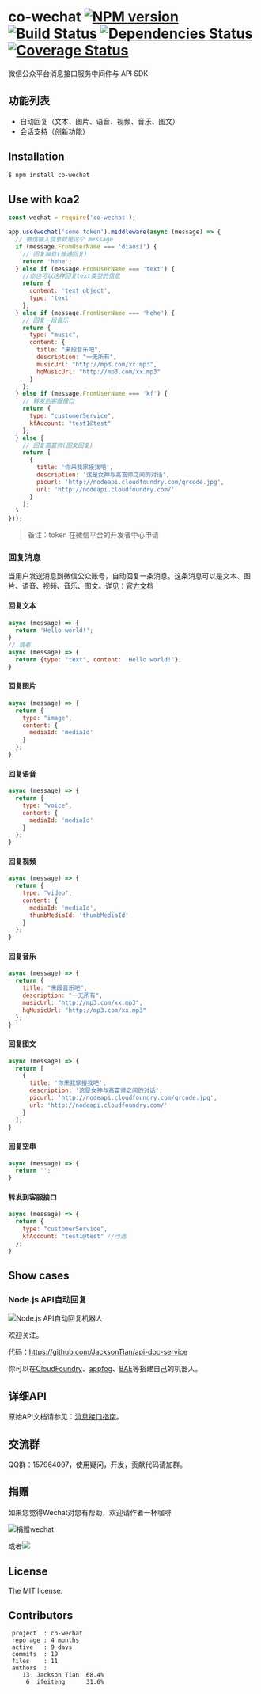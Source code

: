co-wechat [![NPM version](https://badge.fury.io/js/co-wechat.png)](http://badge.fury.io/js/co-wechat) [![Build Status](https://travis-ci.org/node-webot/co-wechat.png?branch=master)](https://travis-ci.org/node-webot/co-wechat) [![Dependencies Status](https://david-dm.org/node-webot/co-wechat.png)](https://david-dm.org/node-webot/co-wechat) [![Coverage Status](https://coveralls.io/repos/node-webot/co-wechat/badge.png)](https://coveralls.io/r/node-webot/co-wechat)
======

微信公众平台消息接口服务中间件与 API SDK

## 功能列表
- 自动回复（文本、图片、语音、视频、音乐、图文）
- 会话支持（创新功能）

## Installation

```sh
$ npm install co-wechat
```

## Use with koa2

```js
const wechat = require('co-wechat');

app.use(wechat('some token').middleware(async (message) => {
  // 微信输入信息就是这个 message
  if (message.FromUserName === 'diaosi') {
    // 回复屌丝(普通回复)
    return 'hehe';
  } else if (message.FromUserName === 'text') {
    //你也可以这样回复text类型的信息
    return {
      content: 'text object',
      type: 'text'
    };
  } else if (message.FromUserName === 'hehe') {
    // 回复一段音乐
    return {
      type: "music",
      content: {
        title: "来段音乐吧",
        description: "一无所有",
        musicUrl: "http://mp3.com/xx.mp3",
        hqMusicUrl: "http://mp3.com/xx.mp3"
      }
    };
  } else if (message.FromUserName === 'kf') {
    // 转发到客服接口
    return {
      type: "customerService",
      kfAccount: "test1@test"
    };
  } else {
    // 回复高富帅(图文回复)
    return [
      {
        title: '你来我家接我吧',
        description: '这是女神与高富帅之间的对话',
        picurl: 'http://nodeapi.cloudfoundry.com/qrcode.jpg',
        url: 'http://nodeapi.cloudfoundry.com/'
      }
    ];
  }
}));
```

> 备注：token 在微信平台的开发者中心申请

### 回复消息

当用户发送消息到微信公众账号，自动回复一条消息。这条消息可以是文本、图片、语音、视频、音乐、图文。详见：[官方文档](http://mp.weixin.qq.com/wiki/index.php?title=发送被动响应消息)

#### 回复文本
```js
async (message) => {
  return 'Hello world!';
}
// 或者
async (message) => {
  return {type: "text", content: 'Hello world!'};
}
```
#### 回复图片

```js
async (message) => {
  return {
    type: "image",
    content: {
      mediaId: 'mediaId'
    }
  };
}
```
#### 回复语音

```js
async (message) => {
  return {
    type: "voice",
    content: {
      mediaId: 'mediaId'
    }
  };
}
```
#### 回复视频
```js
async (message) => {
  return {
    type: "video",
    content: {
      mediaId: 'mediaId',
      thumbMediaId: 'thumbMediaId'
    }
  };
}
```
#### 回复音乐
```js
async (message) => {
  return {
    title: "来段音乐吧",
    description: "一无所有",
    musicUrl: "http://mp3.com/xx.mp3",
    hqMusicUrl: "http://mp3.com/xx.mp3"
  };
}
```
#### 回复图文
```js
async (message) => {
  return [
    {
      title: '你来我家接我吧',
      description: '这是女神与高富帅之间的对话',
      picurl: 'http://nodeapi.cloudfoundry.com/qrcode.jpg',
      url: 'http://nodeapi.cloudfoundry.com/'
    }
  ];
}
```

#### 回复空串
```js
async (message) => {
  return '';
}
```

#### 转发到客服接口
```js
async (message) => {
  return {
    type: "customerService",
    kfAccount: "test1@test" //可选
  };
}
```

## Show cases
### Node.js API自动回复

![Node.js API自动回复机器人](http://nodeapi.diveintonode.org/assets/qrcode.jpg)

欢迎关注。

代码：<https://github.com/JacksonTian/api-doc-service>

你可以在[CloudFoundry](http://www.cloudfoundry.com/)、[appfog](https://www.appfog.com/)、[BAE](http://developer.baidu.com/wiki/index.php?title=docs/cplat/rt/node.js)等搭建自己的机器人。

## 详细API
原始API文档请参见：[消息接口指南](http://mp.weixin.qq.com/wiki/index.php?title=消息接口指南)。

## 交流群
QQ群：157964097，使用疑问，开发，贡献代码请加群。

## 捐赠
如果您觉得Wechat对您有帮助，欢迎请作者一杯咖啡

![捐赠wechat](https://cloud.githubusercontent.com/assets/327019/2941591/2b9e5e58-d9a7-11e3-9e80-c25aba0a48a1.png)

或者[![](http://img.shields.io/gratipay/JacksonTian.svg)](https://www.gittip.com/JacksonTian/)

## License
The MIT license.

## Contributors

```
 project  : co-wechat
 repo age : 4 months
 active   : 9 days
 commits  : 19
 files    : 11
 authors  :
    13  Jackson Tian  68.4%
     6  ifeiteng      31.6%
```

